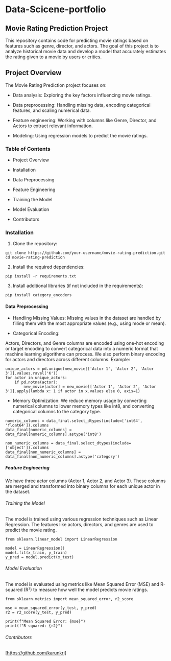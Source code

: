 # Data-Scicene-portfolio
## Movie Rating Prediction Project
This repository contains code for predicting movie ratings based on features such as genre, director, and actors. 
The goal of this project is to analyze historical movie data and develop a model that accurately estimates the rating given to a movie by users or critics.

## Project Overview
The Movie Rating Prediction project focuses on:

- Data analysis: Exploring the key factors influencing movie ratings.
+ Data preprocessing: Handling missing data, encoding categorical features, and scaling numerical data.
* Feature engineering: Working with columns like Genre, Director, and Actors to extract relevant information.
- Modeling: Using regression models to predict the movie ratings.

### Table of Contents
- Project Overview
+ Installation
* Data Preprocessing
- Feature Engineering
+ Training the Model
* Model Evaluation
- Contributors


### Installation
1. Clone the repository:
```
git clone https://github.com/your-username/movie-rating-prediction.git
cd movie-rating-prediction
```
2. Install the required dependencies:
```
pip install -r requirements.txt
```
3. Install additional libraries (if not included in the requirements):
```
pip install category_encoders
```
#### Data Preprocessing
- Handling Missing Values:
  Missing values in the dataset are handled by filling them with the most appropriate values (e.g., using mode or mean).

+ Categorical Encoding:

Actors, Directors, and Genre columns are encoded using one-hot encoding or target encoding to convert categorical data into a numeric format that machine learning algorithms can process.
We also perform binary encoding for actors and directors across different columns.
Example:
```
unique_actors = pd.unique(new_movie[['Actor 1', 'Actor 2', 'Actor 3']].values.ravel('K'))
for actor in unique_actors:
    if pd.notna(actor):
        new_movie[actor] = new_movie[['Actor 1', 'Actor 2', 'Actor 3']].apply(lambda x: 1 if actor in x.values else 0, axis=1)
```
* Memory Optimization: We reduce memory usage by converting numerical columns to lower memory types like int8, and converting categorical columns to the category type.
```
numeric_columns = data_final.select_dtypes(include=['int64', 'float64']).columns
data_final[numeric_columns] = data_final[numeric_columns].astype('int8')

non_numeric_columns = data_final.select_dtypes(include=['object']).columns
data_final[non_numeric_columns] = data_final[non_numeric_columns].astype('category')
```
##### Feature Engineering
We have three actor columns (Actor 1, Actor 2, and Actor 3). These columns are merged and transformed into binary columns for each unique actor in the dataset.

###### Training the Model
The model is trained using various regression techniques such as Linear Regression. The features like actors, directors, and genres are used to predict the movie rating.
```
from sklearn.linear_model import LinearRegression

model = LinearRegression()
model.fit(x_train, y_train)
y_pred = model.predict(x_test)
```
###### Model Evaluation
The model is evaluated using metrics like Mean Squared Error (MSE) and R-squared (R²) to measure how well the model predicts movie ratings.
```
from sklearn.metrics import mean_squared_error, r2_score

mse = mean_squared_error(y_test, y_pred)
r2 = r2_score(y_test, y_pred)

print(f"Mean Squared Error: {mse}")
print(f"R-squared: {r2}")
```
###### Contributors
[https://github.com/karunkri]


